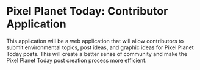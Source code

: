 # Pixel Planet Today: Contributor Application

This application will be a web application that will allow contributors to submit environmental topics, post ideas, and graphic ideas for Pixel Planet Today posts. This will create a better sense of community and make the Pixel Planet Today post creation process more efficient.